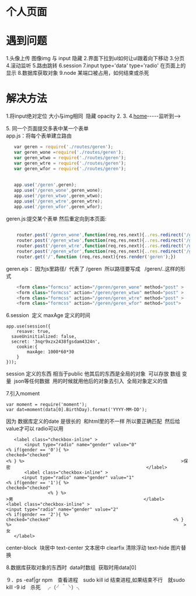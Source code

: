 
# 个人页面




# 遇到问题
1.头像上传  图像img 与 input 隐藏
2.界面下拉到ul如何让ul跟着向下移动
3.分页
4.滚动监听
5.路由跳转
6.session
7.input type='data'  type='radio' 在页面上的显示
8.数据库获取对象
9.node 某端口被占用，如何结束或杀死
# 解决方法

1.将input绝对定位 大小与img相同  隐藏  opacity
2.
3.
4.<a href="#home">home</a>-----监听到--><div id="home"></div>
5. 同一个页面提交多表中某一个表单  
 app.js：将每个表单建立路由 
 ```js
    var geren = require('./routes/geren');
    var geren_wone =require('./routes/geren');
    var geren_wtwo = require('./routes/geren');
    var geren_wtre = require('./routes/geren');
    var geren_wfor = require('./routes/geren');
    
    
    app.use('/geren',geren);
    app.use('/geren_wone',geren_wone);
    app.use('/geren_wtwo',geren_wtwo);
    app.use('/geren_wtre',geren_wtre);
    app.use('/geren_wfor',geren_wfor);
 ```
    
     
     
 geren.js:提交某个表单 然后重定向到本页面:
 
 
 ```js
    
     router.post('/geren_wone',function(req,res,next){..res.redirect('/geren');})
     router.post('/geren_wtwo',function(req,res,next){..res.redirect('/geren');})
     router.post('/geren_wtre',function(req,res,next){..res.redirect('/geren');})
     router.post('/geren_wfor',function(req,res,next){..res.redirect('/geren');})
     router.get('/',function (req,res,next){res.render('geren');})
 ```
 
 
 geren.ejs： 因为js里路径/  代表了 /geren  所以路径要写成   /geren/..这样的形式
 ```js
     <form class="formcss" action="/geren/geren_wone" method="post" >
     <form class="formcss" action="/geren/geren_wtwo" method="post" >
     <form class="formcss" action="/geren/geren_wtre" method="post" >
     <form class="formcss" action="/geren/geren_wfor" method="post">
 ```  
6.session  定义
maxAge 定义的时间
```
app.use(session({
	resave: true,
  saveUninitialized: false,
  secret: '3nqr9xzx2438fgsdam4324n',
	cookie:{
		maxAge: 1000*60*30
	}
}));
```
session 定义的东西 相当于public 他其后的东西是全局的对象  可以存放 数组 变量  json等任何数据  用的时候就用他后的对象去引入  全局对象定义的值

7.引入moment
```
var moment = require('moment');
var dat=moment(data[0].BirthDay).format('YYYY-MM-DD');
```
因为 数据库定义的date 是很长的  和html里的不一样 所以要正确匹配  然后给value才可以
 radio可以用
 ```
	<label class="checkbox-inline" >
		<input type="radio" name="gender" value="0"  											    <% if(gender == '0'){ %>													    checked="checked" 											    	     <% } %>													    	>保密												   	   </label>
        <label class="checkbox-inline" > 
	   <input type="radio" name="gender" value="1" 												<% if(gender == '1'){ %>													    checked="checked" 
		         <% } %>													    	 >男													 </label>														    <label class="checkbox-inline" >												<input type="radio" name="gender" value="2" 											<% if(gender == '2'){ %>													checked="checked" 												<% } %>	 												                 >女
	</label>
```


center-block  块居中  text-center 文本居中
clearfix 清除浮动
text-hide 图片替换

8.数据库获取对象的东西时  data时数组  获取时用data[0]

９．ps -eaf|gr npm　查看进程　sudo kill id 结束进程,如果结束不行　就sudo kill -9 id　杀死　╭（╯＾╰）╮

